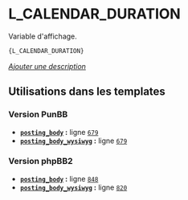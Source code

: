 # L_CALENDAR_DURATION


Variable d'affichage.

```html
{L_CALENDAR_DURATION}
```

[*Ajouter une description*](https://fa-tvars.appspot.com/var/L_CALENDAR_DURATION)

## Utilisations dans les templates

### Version PunBB
* __[`posting_body`](../tpl/var/punbb/posting_body.md#readme) :__ ligne [`679`](../tpl/src/punbb/posting_body.tpl#L679)
* __[`posting_body_wysiwyg`](../tpl/var/punbb/posting_body_wysiwyg.md#readme) :__ ligne [`679`](../tpl/src/punbb/posting_body_wysiwyg.tpl#L679)

### Version phpBB2
* __[`posting_body`](../tpl/var/subsilver/posting_body.md#readme) :__ ligne [`848`](../tpl/src/subsilver/posting_body.tpl#L848)
* __[`posting_body_wysiwyg`](../tpl/var/subsilver/posting_body_wysiwyg.md#readme) :__ ligne [`820`](../tpl/src/subsilver/posting_body_wysiwyg.tpl#L820)